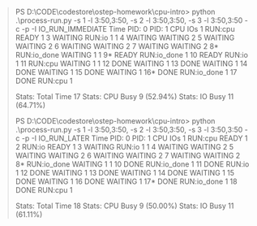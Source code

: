 > PS D:\CODE\codestore\ostep-homework\cpu-intro> python .\process-run.py -s 1 -l 3:50,3:50, -s 2 -l 3:50,3:50, -s 3 -l 3:50,3:50 -c -p -I IO_RUN_IMMEDIATE
> Time        PID: 0        PID: 1           CPU           IOs
>   1        RUN:cpu         READY             1
>   3        WAITING        RUN:io             1             1
>   4        WAITING       WAITING                           2
>   5        WAITING       WAITING                           2
>   6        WAITING       WAITING                           2
>   7        WAITING       WAITING                           2
>   8*   RUN:io_done       WAITING             1             1
>   9*         READY   RUN:io_done             1
>  10          READY        RUN:io             1
>  11        RUN:cpu       WAITING             1             1
>  12           DONE       WAITING                           1
>  13           DONE       WAITING                           1
>  14           DONE       WAITING                           1
>  15           DONE       WAITING                           1
>  16*          DONE   RUN:io_done             1
>  17           DONE       RUN:cpu             1
>
> Stats: Total Time 17
> Stats: CPU Busy 9 (52.94%)
> Stats: IO Busy  11 (64.71%)
>
> PS D:\CODE\codestore\ostep-homework\cpu-intro> python .\process-run.py -s 1 -l 3:50,3:50, -s 2 -l 3:50,3:50, -s 3 -l 3:50,3:50 -c -p -I IO_RUN_LATER
> Time        PID: 0        PID: 1           CPU           IOs
>   1        RUN:cpu         READY           1
>   2         RUN:io         READY             1
>   3        WAITING        RUN:io              1             1
>   4        WAITING       WAITING                           2
>   5        WAITING       WAITING                           2
>   6        WAITING       WAITING                           2
>   7        WAITING       WAITING                           2
>   8*   RUN:io_done       WAITING         1             1
>  10           DONE   RUN:io_done          1
>  11           DONE        RUN:io              1
>  12           DONE       WAITING                           1
>  13           DONE       WAITING                           1
>  14           DONE       WAITING                           1
>  15           DONE       WAITING                           1
>  16           DONE       WAITING                           1
>  17*          DONE   RUN:io_done             1
>  18           DONE       RUN:cpu             1
>
> Stats: Total Time 18
> Stats: CPU Busy 9 (50.00%)
> Stats: IO Busy  11 (61.11%)